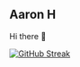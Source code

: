 <!-- [![Holopin board](https://holopin.io/api/user/board?user=armahillo)](https://holopin.io/@armahillo) -->

## Aaron H

Hi there 👋

[![GitHub Streak](https://streak-stats.demolab.com/?user=armahillo)](https://git.io/streak-stats)

<!--
**armahillo/armahillo** is a ✨ _special_ ✨ repository because its `README.md` (this file) appears on your GitHub profile.

Here are some ideas to get you started:

- 🔭 I’m currently working on ...
- 🌱 I’m currently learning ...
- 👯 I’m looking to collaborate on ...
- 🤔 I’m looking for help with ...
- 💬 Ask me about ...
- 📫 How to reach me: ...
- 😄 Pronouns: ...
- ⚡ Fun fact: ...
-->
